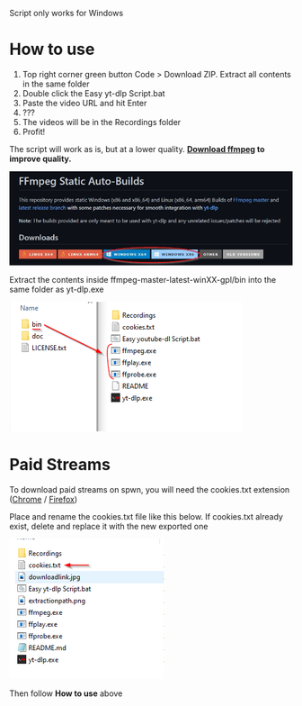 Script only works for Windows

# How to use

1. Top right corner green button Code > Download ZIP. Extract all contents in the same folder
2. Double click the Easy yt-dlp Script.bat
3. Paste the video URL and hit Enter
4. ???
5. The videos will be in the Recordings folder
6. Profit!

The script will work as is, but at a lower quality. **[Download ffmpeg](https://github.com/yt-dlp/FFmpeg-Builds#ffmpeg-static-auto-builds) to improve quality.**

![Download link](./downloadlink.jpg)

Extract the contents inside ffmpeg-master-latest-winXX-gpl/bin into the same folder as yt-dlp.exe

![Extraction path](./extractionpath.png)

# Paid Streams

To download paid streams on spwn, you will need the cookies.txt extension ([Chrome](https://chrome.google.com/webstore/detail/get-cookiestxt/bgaddhkoddajcdgocldbbfleckgcbcid) / [Firefox](https://addons.mozilla.org/en-US/firefox/addon/cookies-txt/))

Place and rename the cookies.txt file like this below. If cookies.txt already exist, delete and replace it with the new exported one

![cookies path](./cookiespath.png)

Then follow **How to use** above
